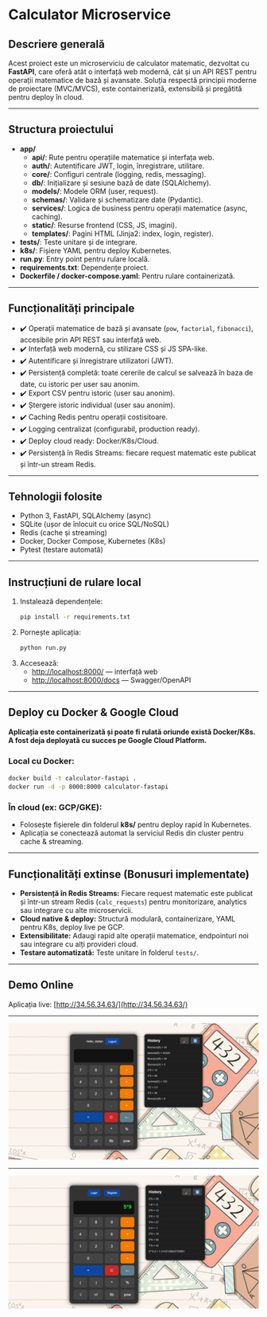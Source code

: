 
# Calculator Microservice

## Descriere generală

Acest proiect este un microserviciu de calculator matematic, dezvoltat cu **FastAPI**, care oferă atât o interfață web modernă, cât și un API REST pentru operații matematice de bază și avansate. Soluția respectă principii moderne de proiectare (MVC/MVCS), este containerizată, extensibilă și pregătită pentru deploy în cloud.

---

## Structura proiectului

- **app/**
  - **api/**: Rute pentru operațiile matematice și interfața web.
  - **auth/**: Autentificare JWT, login, înregistrare, utilitare.
  - **core/**: Configuri centrale (logging, redis, messaging).
  - **db/**: Inițializare și sesiune bază de date (SQLAlchemy).
  - **models/**: Modele ORM (user, request).
  - **schemas/**: Validare și schematizare date (Pydantic).
  - **services/**: Logica de business pentru operații matematice (async, caching).
  - **static/**: Resurse frontend (CSS, JS, imagini).
  - **templates/**: Pagini HTML (Jinja2: index, login, register).
- **tests/**: Teste unitare și de integrare.
- **k8s/**: Fișiere YAML pentru deploy Kubernetes.
- **run.py**: Entry point pentru rulare locală.
- **requirements.txt**: Dependențe proiect.
- **Dockerfile / docker-compose.yaml**: Pentru rulare containerizată.

---

## Funcționalități principale

- ✔️ Operații matematice de bază și avansate (`pow`, `factorial`, `fibonacci`), accesibile prin API REST sau interfață web.
- ✔️ Interfață web modernă, cu stilizare CSS și JS SPA-like.
- ✔️ Autentificare și înregistrare utilizatori (JWT).
- ✔️ Persistență completă: toate cererile de calcul se salvează în baza de date, cu istoric per user sau anonim.
- ✔️ Export CSV pentru istoric (user sau anonim).
- ✔️ Ștergere istoric individual (user sau anonim).
- ✔️ Caching Redis pentru operații costisitoare.
- ✔️ Logging centralizat (configurabil, production ready).
- ✔️ Deploy cloud ready: Docker/K8s/Cloud.
- ✔️ Persistență în Redis Streams: fiecare request matematic este publicat și într-un stream Redis.

---

## Tehnologii folosite

- Python 3, FastAPI, SQLAlchemy (async)
- SQLite (ușor de înlocuit cu orice SQL/NoSQL)
- Redis (cache și streaming)
- Docker, Docker Compose, Kubernetes (K8s)
- Pytest (testare automată)

---

## Instrucțiuni de rulare local

1. Instalează dependențele:
    ```bash
    pip install -r requirements.txt
    ```
2. Pornește aplicația:
    ```bash
    python run.py
    ```
3. Accesează:
    - [http://localhost:8000/](http://localhost:8000/) — interfață web
    - [http://localhost:8000/docs](http://localhost:8000/docs) — Swagger/OpenAPI

---

## Deploy cu Docker & Google Cloud

**Aplicația este containerizată și poate fi rulată oriunde există Docker/K8s. A fost deja deployată cu succes pe Google Cloud Platform.**

### Local cu Docker:
```bash
docker build -t calculator-fastapi .
docker run -d -p 8000:8000 calculator-fastapi
```

### În cloud (ex: GCP/GKE):
- Folosește fișierele din folderul **k8s/** pentru deploy rapid în Kubernetes.
- Aplicația se conectează automat la serviciul Redis din cluster pentru cache & streaming.

---

## Funcționalități extinse (Bonusuri implementate)

- **Persistență în Redis Streams:** Fiecare request matematic este publicat și într-un stream Redis (`calc_requests`) pentru monitorizare, analytics sau integrare cu alte microservicii.
- **Cloud native & deploy:** Structură modulară, containerizare, YAML pentru K8s, deploy live pe GCP.
- **Extensibilitate:** Adaugi rapid alte operații matematice, endpointuri noi sau integrare cu alți provideri cloud.
- **Testare automatizată:** Teste unitare în folderul `tests/`.

---

## Demo Online

Aplicația live: [http://34.56.34.63/](http://34.56.34.63/)  

---

![Screenshot](app/static/images/calc1.png)

---

![Screenshot](app/static/images/calc2.png)